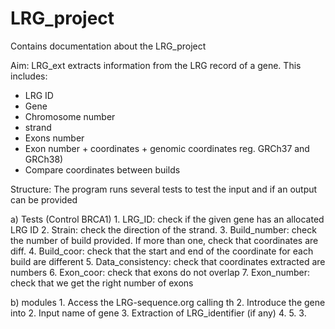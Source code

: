 # LRG_project
Contains documentation about the LRG_project

Aim: LRG_ext extracts information from the LRG record of a gene. This includes: 

- LRG ID
- Gene
- Chromosome number 
- strand
- Exons number 
- Exon number +  coordinates + genomic coordinates reg. GRCh37 and GRCh38)
- Compare coordinates between builds

Structure:
The program runs several tests to test the input and if an output can be provided

  a) Tests (Control BRCA1)
    1. LRG_ID: check if the given gene has an allocated LRG ID
    2. Strain: check the direction of the strand. 
    3. Build_number: check the number of build provided. If more than one, check that coordinates are diff. 
    4. Build_coor: check that the start and end of the coordinate for each build are different
    5. Data_consistency: check that coordinates extracted are numbers
    6. Exon_coor: check that exons do not overlap
    7. Exon_number: check that we get the right number of exons
  
  b) modules
    1. Access the LRG-sequence.org calling th
    2. Introduce the gene into 
    2. Input name of gene 
    3. Extraction of LRG_identifier (if any)
    4. 
    5.
    3.
  
  
